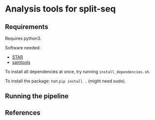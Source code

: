 # Analysis tools for split-seq

## Requirements

Requires python3.

Software needed:

- [STAR](https://github.com/alexdobin/STAR)
- [samtools](https://github.com/samtools/samtools)

To install all dependencies at once, try running `install_dependencies.sh`.

To install the package: run `pip install .` (might need sudo).

## Running the pipeline


## References
